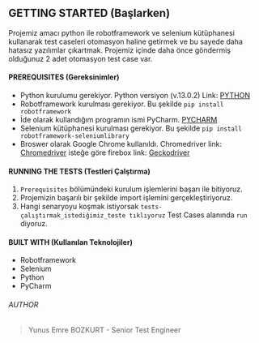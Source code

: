 ## GETTING STARTED (Başlarken)

Projemiz amacı python ile robotframework ve selenium kütüphanesi kullanarak test caseleri otomasyon haline getirmek ve bu sayede daha hatasız yazılımlar çıkartmak.
Projemiz içinde daha önce göndermiş olduğunuz 2 adet otomasyon test case var. 

#### PREREQUISITES (Gereksinimler)

* Python  kurulumu gerekiyor. Python versiyon (v.13.0.2) Link: [PYTHON](https://www.python.org/downloads)
* Robotframework kurulması gerekiyor. Bu şekilde `pip install robotframework`
* İde olarak kullandığım programın ismi PyCharm. [PYCHARM](https://www.jetbrains.com/pycharm/download/#section=windows)
* Selenium kütüphanesi kurulması gerekiyor. Bu şekilde `pip install robotframework-seleniumlibrary` 
* Broswer olarak Google Chrome kullanıldı. Chromedriver link: [Chromedriver](https://sites.google.com/a/chromium.org/chromedriver/)  isteğe göre firebox link: [Geckodriver](https://github.com/mozilla/geckodriver/releases) 

#### RUNNING THE TESTS (Testleri Çalştırma)

1. `Prerequisites` bölümündeki kurulum işlemlerini başarı ile bitiyoruz.
2. Projemizin başarılı bir şekilde import işlemini gerçekleştiriyoruz.
3. Hangi senaryoyu koşmak istiyorsak `tests-çalıştırmak_istediğimiz_teste tıklıyoruz` Test Cases alanında `run` diyoruz.

#### BUILT WITH (Kullanılan Teknolojiler)

* Robotframework
* Selenium
* Python
* PyCharm

###### AUTHOR
> Yunus Emre BOZKURT - Senior Test Engineer



